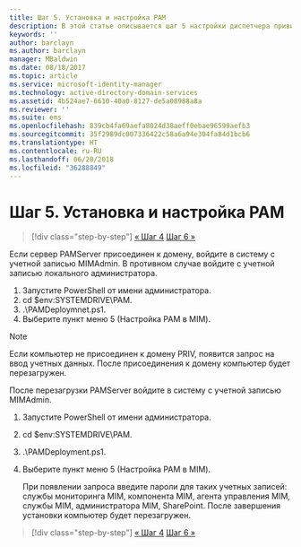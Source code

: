 ```yaml
---
title: Шаг 5. Установка и настройка PAM
description: В этой статье описывается шаг 5 настройки диспетчера привилегированных удостоверений с помощью скриптов и рассматриваются действия по развертыванию на сервере PAM.
keywords: ''
author: barclayn
ms.author: barclayn
manager: MBaldwin
ms.date: 08/18/2017
ms.topic: article
ms.service: microsoft-identity-manager
ms.technology: active-directory-domain-services
ms.assetid: 4b524ae7-6610-40a0-8127-de5a08988a8a
ms.reviewer: ''
ms.suite: ems
ms.openlocfilehash: 839cb4fa69aefa8024d38aeff0ebae96599aefb3
ms.sourcegitcommit: 35f2989dc007336422c58a6a94e304fa84d1bcb6
ms.translationtype: HT
ms.contentlocale: ru-RU
ms.lasthandoff: 06/20/2018
ms.locfileid: "36288849"
---
```

# <a name="step-5-installingconfiguring-pam"></a>Шаг 5. Установка и настройка PAM

> [!div class="step-by-step"]
> [« Шаг 4](sp1-step4-configuring-sharepoint.md)
> [Шаг 6 »](sp1-step6-setup-pam-trust.md)

Если сервер PAMServer присоединен к домену, войдите в систему с учетной записью MIMAdmin. В противном случае войдите с учетной записью локального администратора.
1. Запустите PowerShell от имени администратора.
2. cd $env:SYSTEMDRIVE\PAM.
3. .\PAMDeploymnet.ps1.
4. Выберите пункт меню 5 (Настройка PAM в MIM).

>[!NOTE]
>Если компьютер не присоединен к домену PRIV, появится запрос на ввод учетных данных. После присоединения к домену компьютер будет перезагружен.

После перезагрузки PAMServer войдите в систему с учетной записью MIMAdmin.

1. Запустите PowerShell от имени администратора.
2. cd $env:SYSTEMDRIVE\PAM.
3. .\PAMDeployment.ps1.
4. Выберите пункт меню 5 (Настройка PAM в MIM).

   При появлении запроса введите пароли для таких учетных записей: службы мониторинга MIM, компонента MIM, агента управления MIM, службы MIM, администратора MIM, SharePoint.
   После завершения установки компьютер будет перезагружен.

> [!div class="step-by-step"]
> [« Шаг 4](sp1-step4-configuring-sharepoint.md)
> [Шаг 6 »](sp1-step6-setup-pam-trust.md)
